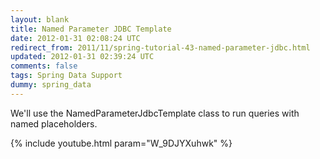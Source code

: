 ```yaml
---           
layout: blank
title: Named Parameter JDBC Template
date: 2012-01-31 02:08:24 UTC
redirect_from: 2011/11/spring-tutorial-43-named-parameter-jdbc.html
updated: 2012-01-31 02:39:24 UTC
comments: false
tags: Spring Data Support
dummy: spring_data
---
```


We'll use the NamedParameterJdbcTemplate class to run queries with named placeholders.

{% include youtube.html param="W_9DJYXuhwk" %}